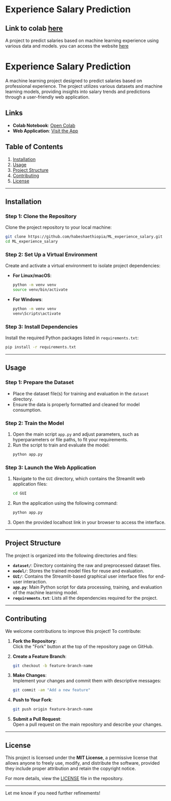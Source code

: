 # Experience Salary Prediction

## Link to  colab [here](https://colab.research.google.com/drive/1TVu_MI1hGtt8GigJNBnI-QXm50MpLUXe#scrollTo=6e4344f0)

A project to predict salaries based on machine learning experience using various data and models.
you can access the website [here](https://habeshaethiopia-ml-experience-salary-app-6qlnac.streamlit.app/)
# **Experience Salary Prediction**

A machine learning project designed to predict salaries based on professional experience. The project utilizes various datasets and machine learning models, providing insights into salary trends and predictions through a user-friendly web application.  

## **Links**  
- **Colab Notebook**: [Open Colab](https://colab.research.google.com/drive/1TVu_MI1hGtt8GigJNBnI-QXm50MpLUXe#scrollTo=6e4344f0)  
- **Web Application**: [Visit the App](https://habeshaethiopia-ml-experience-salary-app-6qlnac.streamlit.app/)  

## **Table of Contents**  
1. [Installation](#installation)  
2. [Usage](#usage)  
3. [Project Structure](#project-structure)  
4. [Contributing](#contributing)  
5. [License](#license)  

---

## **Installation**  

### Step 1: Clone the Repository  
Clone the project repository to your local machine:  
```bash
git clone https://github.com/habeshaethiopia/ML_experience_salary.git
cd ML_experience_salary
```  

### Step 2: Set Up a Virtual Environment  
Create and activate a virtual environment to isolate project dependencies:  
- **For Linux/macOS**:  
  ```bash
  python -m venv venv
  source venv/bin/activate
  ```  
- **For Windows**:  
  ```bash
  python -m venv venv
  venv\Scripts\activate
  ```  

### Step 3: Install Dependencies  
Install the required Python packages listed in `requirements.txt`:  
```bash
pip install -r requirements.txt
```  

---

## **Usage**  

### Step 1: Prepare the Dataset  
- Place the dataset file(s) for training and evaluation in the `dataset` directory.  
- Ensure the data is properly formatted and cleaned for model consumption.  

### Step 2: Train the Model  
1. Open the main script `app.py` and adjust parameters, such as hyperparameters or file paths, to fit your requirements.  
2. Run the script to train and evaluate the model:  
   ```bash
   python app.py
   ```  

### Step 3: Launch the Web Application  
1. Navigate to the `GUI` directory, which contains the Streamlit web application files:  
   ```bash
   cd GUI
   ```  
2. Run the application using the following command:  
   ```bash
   python app.py
   ```  
3. Open the provided localhost link in your browser to access the interface.  

---

## **Project Structure**  

The project is organized into the following directories and files:  

- **`dataset/`**: Directory containing the raw and preprocessed dataset files.  
- **`model/`**: Stores the trained model files for reuse and evaluation.  
- **`GUI/`**: Contains the Streamlit-based graphical user interface files for end-user interaction.  
- **`app.py`**: Main Python script for data processing, training, and evaluation of the machine learning model.  
- **`requirements.txt`**: Lists all the dependencies required for the project.  

---

## **Contributing**  

We welcome contributions to improve this project! To contribute:  

1. **Fork the Repository**:  
   Click the "Fork" button at the top of the repository page on GitHub.  

2. **Create a Feature Branch**:  
   ```bash
   git checkout -b feature-branch-name
   ```  

3. **Make Changes**:  
   Implement your changes and commit them with descriptive messages:  
   ```bash
   git commit -am "Add a new feature"
   ```  

4. **Push to Your Fork**:  
   ```bash
   git push origin feature-branch-name
   ```  

5. **Submit a Pull Request**:  
   Open a pull request on the main repository and describe your changes.  

---

## **License**  

This project is licensed under the **MIT License**, a permissive license that allows anyone to freely use, modify, and distribute the software, provided they include proper attribution and retain the copyright notice.  

For more details, view the [LICENSE](LICENSE) file in the repository.  

---  
Let me know if you need further refinements!
